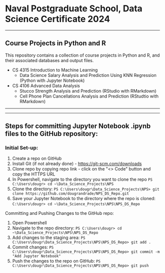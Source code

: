 # Naval Postgraduate School, Data Science Certificate 2024
-------------------------------------------------------------------------------
## Course Projects in Python and R
This repository contains a collection of course projects in Python and R, and their associated databases and output files.

- CS 4315 Introduction to Machine Learning
	- Data Science Salary Analysis and Prediction Using KNN Regression (Python with Jupyter Notebook)
- CS 4106 Advanced Data Analysis
	- Stucco Strength Analysis and Prediction (RStudio with RMarkdown)
	- Cell Phone Plan Cancellations Analysis and Prediction (RStudtio with RMarkdown)

-------------------------------------------------------------------------------
-------------------------------------------------------------------------------
## Steps for committing Jupyter Notebook .ipynb files to the GitHub repository:
### Initial Set-up:
1. Create a repo on GitHub
2. Install Git (if not already done) - https://git-scm.com/downloads
3. Clone repo by copying repo link - click on the "<> Code" button and copy the HTTPS URL
4. In Powershell, navigate to the directory you want to clone the repo
	`PS C:\Users\dougr> cd ~\Data_Science_Projects\NPS`
6. Clone the directory:
	`PS C:\Users\dougr\Data_Science_Projects\NPS> git clone https://github.com/dougrandrade/NPS_DS_Repo.git`
7. Save your Jupyter Notebook to the directory where the repo is cloned:
	`C:\Users\dougr> cd ~\Data_Science_Projects\NPS\NPS_DS_Repo`

Committing and Pushing Changes to the GitHub repo:
1. Open Powershell
2. Navigate to the repo directory: 
	`PS C:\Users\dougr> cd ~\Data_Science_Projects\NPS\NPS_DS_Repo`
3. Add changes to the staging area:
	`PS C:\Users\dougr\Data_Science_Projects\NPS\NPS_DS_Repo> git add .`
4. Commit changes:
	`PS C:\Users\dougr\Data_Science_Projects\NPS\NPS_DS_Repo> git commit -m "Add Jupyter Notebook"`
5. Push the changes to the repo on GitHub:
	`PS C:\Users\dougr\Data_Science_Projects\NPS\NPS_DS_Repo> git push`
